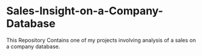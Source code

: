 # Sales-Insight-on-a-Company-Database
This Repository Contains one of my projects involving analysis of a sales on a company database.
